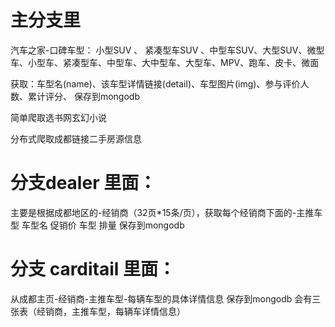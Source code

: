 # 主分支里
汽车之家-口碑车型：
小型SUV 、 紧凑型车SUV 、中型车SUV、大型SUV、微型车、小型车、紧凑型车、中型车、大中型车、大型车、MPV、跑车、皮卡、微面

获取：车型名(name)、该车型详情链接(detail)、车型图片(img)、参与评价人数、累计评分、
保存到mongodb

简单爬取选书网玄幻小说

分布式爬取成都链接二手房源信息


# 分支dealer 里面：

主要是根据成都地区的-经销商（32页*15条/页），获取每个经销商下面的-主推车型
车型名 
促销价
车型
排量
保存到mongodb


# 分支 carditail 里面：
从成都主页-经销商-主推车型-每辆车型的具体详情信息
保存到mongodb 会有三张表（经销商，主推车型，每辆车详情信息）
